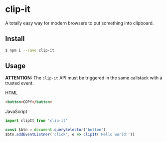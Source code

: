 # clip-it

A totally easy way for modern browsers to put something into clipboard.

## Install

```bash
$ npm i --save clip-it
```

## Usage

**ATTENTION:** The `clip-it` API must be triggered in the same callstack with a trusted event.

HTML
```html
<button>COPY</button>
```

JavaScript
```javascript
import clipIt from 'clip-it'

const $btn = document.querySelector('button')
$btn.addEventListner('click', e => clipIt('Hello world!'))
```
